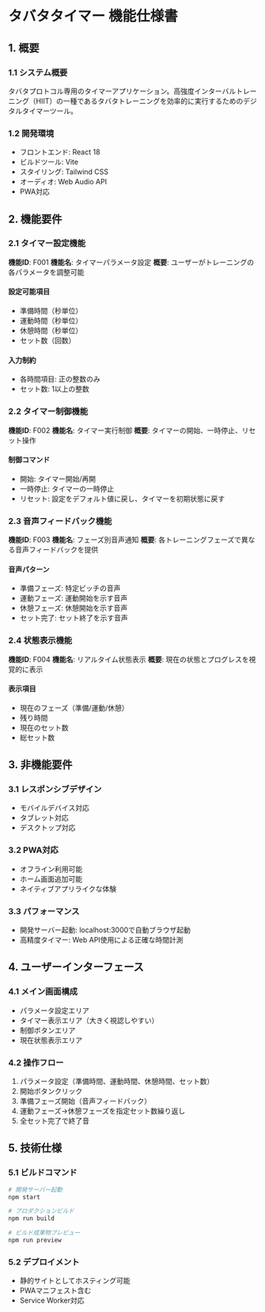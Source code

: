# タバタタイマー 機能仕様書

## 1. 概要

### 1.1 システム概要
タバタプロトコル専用のタイマーアプリケーション。高強度インターバルトレーニング（HIIT）の一種であるタバタトレーニングを効率的に実行するためのデジタルタイマーツール。

### 1.2 開発環境
- フロントエンド: React 18
- ビルドツール: Vite
- スタイリング: Tailwind CSS
- オーディオ: Web Audio API
- PWA対応

## 2. 機能要件

### 2.1 タイマー設定機能
**機能ID**: F001
**機能名**: タイマーパラメータ設定
**概要**: ユーザーがトレーニングの各パラメータを調整可能

#### 設定可能項目
- 準備時間（秒単位）
- 運動時間（秒単位）
- 休憩時間（秒単位）
- セット数（回数）

#### 入力制約
- 各時間項目: 正の整数のみ
- セット数: 1以上の整数

### 2.2 タイマー制御機能
**機能ID**: F002
**機能名**: タイマー実行制御
**概要**: タイマーの開始、一時停止、リセット操作

#### 制御コマンド
- 開始: タイマー開始/再開
- 一時停止: タイマーの一時停止
- リセット: 設定をデフォルト値に戻し、タイマーを初期状態に戻す

### 2.3 音声フィードバック機能
**機能ID**: F003
**機能名**: フェーズ別音声通知
**概要**: 各トレーニングフェーズで異なる音声フィードバックを提供

#### 音声パターン
- 準備フェーズ: 特定ピッチの音声
- 運動フェーズ: 運動開始を示す音声
- 休憩フェーズ: 休憩開始を示す音声
- セット完了: セット終了を示す音声

### 2.4 状態表示機能
**機能ID**: F004
**機能名**: リアルタイム状態表示
**概要**: 現在の状態とプログレスを視覚的に表示

#### 表示項目
- 現在のフェーズ（準備/運動/休憩）
- 残り時間
- 現在のセット数
- 総セット数

## 3. 非機能要件

### 3.1 レスポンシブデザイン
- モバイルデバイス対応
- タブレット対応
- デスクトップ対応

### 3.2 PWA対応
- オフライン利用可能
- ホーム画面追加可能
- ネイティブアプリライクな体験

### 3.3 パフォーマンス
- 開発サーバー起動: localhost:3000で自動ブラウザ起動
- 高精度タイマー: Web API使用による正確な時間計測

## 4. ユーザーインターフェース

### 4.1 メイン画面構成
- パラメータ設定エリア
- タイマー表示エリア（大きく視認しやすい）
- 制御ボタンエリア
- 現在状態表示エリア

### 4.2 操作フロー
1. パラメータ設定（準備時間、運動時間、休憩時間、セット数）
2. 開始ボタンクリック
3. 準備フェーズ開始（音声フィードバック）
4. 運動フェーズ→休憩フェーズを指定セット数繰り返し
5. 全セット完了で終了音

## 5. 技術仕様

### 5.1 ビルドコマンド
```bash
# 開発サーバー起動
npm start

# プロダクションビルド
npm run build

# ビルド成果物プレビュー
npm run preview
```

### 5.2 デプロイメント
- 静的サイトとしてホスティング可能
- PWAマニフェスト含む
- Service Worker対応